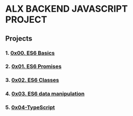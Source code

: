 # ALX BACKEND JAVASCRIPT PROJECT

## Projects
### 1. [0x00. ES6 Basics](./0x00-ES6_basics)
### 2. [0x01. ES6 Promises](./0x01-ES6_promises)
### 3. [0x02. ES6 Classes](./0x02-ES6_classes)
### 4. [0x03. ES6 data manipulation](./0x03-ES6_data_manipulation)
### 5. [0x04-TypeScript](./0x04-TypeScript)
